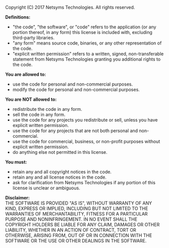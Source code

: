 Copyright (C) 2017 Netsyms Technologies.  All rights reserved.

**Definitions:**  
* "the code", "the software", or "code" refers to the application (or any portion 
thereof, in any form) this license is included with, excluding third-party libraries.  
* "any form" means source code, binaries, or any other representation of the code.  
* "explicit written permission" refers to a written, signed, non-transferable 
statement from Netsyms Technologies granting you additional rights to the code.

**You are allowed to:**  
* use the code for personal and non-commercial purposes.  
* modify the code for personal and non-commercial purposes.  

**You are NOT allowed to:**  
* redistribute the code in any form.  
* sell the code in any form.  
* use the code for any projects you redistribute or sell, unless you have 
explicit written permission.  
* use the code for any projects that are not both personal and non-commercial.  
* use the code for commercial, business, or non-profit purposes without 
explicit written permission.  
* do anything else not permitted in this license.

**You must:**  
* retain any and all copyright notices in the code.  
* retain any and all license notices in the code.  
* ask for clarification from Netsyms Technologies if any portion of this license 
is unclear or ambiguous.

**Disclaimer:**  
THE SOFTWARE IS PROVIDED "AS IS", WITHOUT WARRANTY OF ANY KIND, EXPRESS OR 
IMPLIED, INCLUDING BUT NOT LIMITED TO THE WARRANTIES OF MERCHANTABILITY, 
FITNESS FOR A PARTICULAR PURPOSE AND NONINFRINGEMENT. IN NO EVENT SHALL THE
COPYRIGHT HOLDERS BE LIABLE FOR ANY CLAIM, DAMAGES OR OTHER LIABILITY, 
WHETHER IN AN ACTION OF CONTRACT, TORT OR OTHERWISE, ARISING FROM, OUT OF OR 
IN CONNECTION WITH THE SOFTWARE OR THE USE OR OTHER DEALINGS IN THE SOFTWARE.
